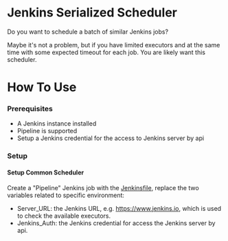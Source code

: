 Jenkins Serialized Scheduler
=================

Do you want to schedule a batch of similar Jenkins jobs?

Maybe it's not a problem, but if you have limited executors 
and at the same time with some expected timeout for each job. You are likely want this scheduler.

# How To Use
### Prerequisites
* A Jenkins instance installed
* Pipeline is supported
* Setup a Jenkins credential for the access to Jenkins server by api  

### Setup
#### Setup Common Scheduler
Create a "Pipeline" Jenkins job with the [Jenkinsfile](File:Jenkinsfile), replace the two variables related
to specific environment:
 * Server_URL: the Jenkins URL, e.g. https://www.jenkins.io, which is used to check the available executors.
 * Jenkins_Auth: the Jenkins credential for access the Jenkins server by api.   



 
